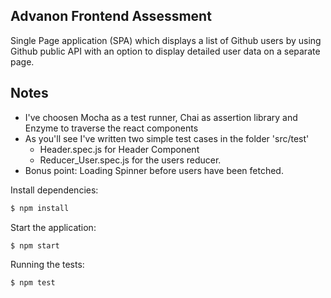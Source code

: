 ## Advanon Frontend Assessment

Single Page application (SPA) which displays a list of Github users by using Github public API with an option to display detailed user data on a separate page.

## Notes
* I've choosen Mocha as a test runner, Chai as assertion library and Enzyme to traverse the react components
* As you'll see I've written two simple test cases in the folder 'src/test'
    - Header.spec.js for Header Component
    - Reducer_User.spec.js for the users reducer.
* Bonus point: Loading Spinner before users have been fetched.

Install dependencies:

```bash
$ npm install
```

Start the application:

```bash
$ npm start
```

Running the tests:

```bash
$ npm test
```
